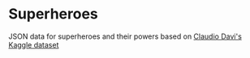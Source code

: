 Superheroes
===
JSON data for superheroes and their powers based on [Claudio Davi's Kaggle dataset](https://www.kaggle.com/datasets/claudiodavi/superhero-set/)